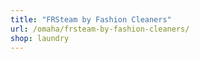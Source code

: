 ```yaml
---
title: "FRSteam by Fashion Cleaners"
url: /omaha/frsteam-by-fashion-cleaners/
shop: laundry
---
```

